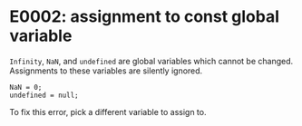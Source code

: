 # E0002: assignment to const global variable

`Infinity`, `NaN`, and `undefined` are global variables which cannot be changed.
Assignments to these variables are silently ignored.

    NaN = 0;
    undefined = null;

To fix this error, pick a different variable to assign to.

